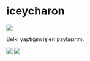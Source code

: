 # iceycharon
![](https://komarev.com/ghpvc/?username=iceycharon)

Belki yaptığım işleri paylaşırım.

<a href="https://github.com/iceycharon">
  <img src="https://github-readme-stats.vercel.app/api?username=iceycharon&count_private=true&hide_border=true&show_icons=true&include_all_commits=true&bg_color=0d1117&title_color=322464&text_color=848484&icon_color=4730b8">
<img src="https://github-readme-stats.vercel.app/api/top-langs/?username=iceycharon&layout=compact&theme=nord&hide_border=true&bg_color=0d1117&border_radius=6&title_color=4730b8">
</a>
